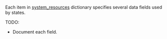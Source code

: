 
Each item in [system_resources][1] dictionary specifies several
data fields used by states.

TODO:
* Document each field.

[1]: /docs/pillars/common/system_resources/readme.md

